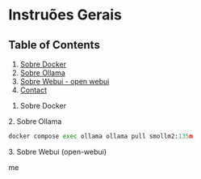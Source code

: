 # Instruões Gerais
## Table of Contents
1. [Sobre Docker](#docker)
2. [Sobre Ollama](#ollama)
3. [Sobre Webui - open webui](#webui)
4. [Contact](#contact)

<a name="docker"></a>
1. Sobre Docker






<a name="ollama"></a>
2. Sobre Ollama

``` python
docker compose exec ollama ollama pull smollm2:135m
```




<a name="webui"></a>
3. Sobre Webui (open-webui)





<a name="contact"></a>
me


